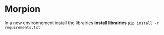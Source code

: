 # Morpion

In a new environnement install the librairies
**install librairies**
`pip install -r requirements.txt`